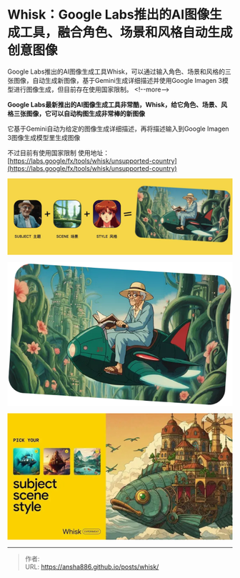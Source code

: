 # Whisk：Google Labs推出的AI图像生成工具，融合角色、场景和风格自动生成创意图像

Google Labs推出的AI图像生成工具Whisk，可以通过输入角色、场景和风格的三张图像，自动生成新图像，基于Gemini生成详细描述并使用Google Imagen 3模型进行图像生成，但目前存在使用国家限制。
&lt;!--more--&gt;

**Google Labs最新推出的AI图像生成工具非常酷，Whisk，给它角色、场景、风格三张图像，它可以自动构图生成非常棒的新图像**

它基于Gemini自动为给定的图像生成详细描述，再将描述输入到Google Imagen 3图像生成模型里生成图像

不过目前有使用国家限制 使用地址：[https://labs.google/fx/tools/whisk/unsupported-country](https://labs.google/fx/tools/whisk/unsupported-country)

![](https://raw.githubusercontent.com/ansha886/blog-images/master/Whisk1.webp)

![](https://raw.githubusercontent.com/ansha886/blog-images/master/Whisk2.webp)

![](https://raw.githubusercontent.com/ansha886/blog-images/master/Whisk3.webp)


---

> 作者:   
> URL: https://ansha886.github.io/posts/whisk/  

